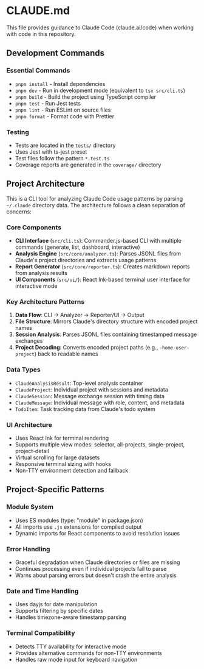# CLAUDE.md

This file provides guidance to Claude Code (claude.ai/code) when working with code in this repository.

## Development Commands

### Essential Commands
- `pnpm install` - Install dependencies
- `pnpm dev` - Run in development mode (equivalent to `tsx src/cli.ts`)
- `pnpm build` - Build the project using TypeScript compiler
- `pnpm test` - Run Jest tests
- `pnpm lint` - Run ESLint on source files
- `pnpm format` - Format code with Prettier

### Testing
- Tests are located in the `tests/` directory
- Uses Jest with ts-jest preset
- Test files follow the pattern `*.test.ts`
- Coverage reports are generated in the `coverage/` directory

## Project Architecture

This is a CLI tool for analyzing Claude Code usage patterns by parsing `~/.claude` directory data. The architecture follows a clean separation of concerns:

### Core Components
- **CLI Interface** (`src/cli.ts`): Commander.js-based CLI with multiple commands (generate, list, dashboard, interactive)
- **Analysis Engine** (`src/core/analyzer.ts`): Parses JSONL files from Claude's project directories and extracts usage patterns
- **Report Generator** (`src/core/reporter.ts`): Creates markdown reports from analysis results
- **UI Components** (`src/ui/`): React Ink-based terminal user interface for interactive mode

### Key Architecture Patterns
1. **Data Flow**: CLI → Analyzer → Reporter/UI → Output
2. **File Structure**: Mirrors Claude's directory structure with encoded project names
3. **Session Analysis**: Parses JSONL files containing timestamped message exchanges
4. **Project Decoding**: Converts encoded project paths (e.g., `-home-user-project`) back to readable names

### Data Types
- `ClaudeAnalysisResult`: Top-level analysis container
- `ClaudeProject`: Individual project with sessions and metadata
- `ClaudeSession`: Message exchange session with timing data
- `ClaudeMessage`: Individual message with role, content, and metadata
- `TodoItem`: Task tracking data from Claude's todo system

### UI Architecture
- Uses React Ink for terminal rendering
- Supports multiple view modes: selector, all-projects, single-project, project-detail
- Virtual scrolling for large datasets
- Responsive terminal sizing with hooks
- Non-TTY environment detection and fallback

## Project-Specific Patterns

### Module System
- Uses ES modules (type: "module" in package.json)
- All imports use `.js` extensions for compiled output
- Dynamic imports for React components to avoid resolution issues

### Error Handling
- Graceful degradation when Claude directories or files are missing
- Continues processing even if individual projects fail to parse
- Warns about parsing errors but doesn't crash the entire analysis

### Date and Time Handling
- Uses dayjs for date manipulation
- Supports filtering by specific dates
- Handles timezone-aware timestamp parsing

### Terminal Compatibility
- Detects TTY availability for interactive mode
- Provides alternative commands for non-TTY environments
- Handles raw mode input for keyboard navigation